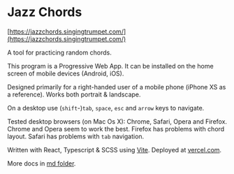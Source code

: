 # Jazz Chords

[https://jazzchords.singingtrumpet.com/](https://jazzchords.singingtrumpet.com/)

A tool for practicing random chords.

This program is a Progressive Web App. It can be installed on the home screen of mobile devices (Android, iOS).

Designed primarily for a right-handed user of a mobile phone (iPhone XS as a reference). Works both portrait & landscape.

On a desktop use (`shift`-)`tab`, `space`, `esc` and `arrow` keys to navigate.

Tested desktop browsers (on Mac Os X): Chrome, Safari, Opera and Firefox. Chrome and Opera seem to work the best. Firefox has problems with chord layout. Safari has problems with `tab` navigation.

Written with React, Typescript & SCSS using [Vite](https://vitejs.dev). Deployed at [vercel.com](vercel.com).

More docs in [md folder](https://github.com/visahaarala/jazzchords/tree/main/md).
